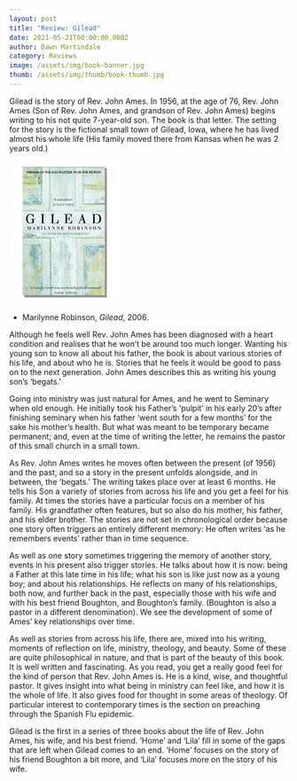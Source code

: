 ```yaml
---
layout: post
title: "Review: Gilead"
date: 2021-05-21T00:00:00.000Z
author: Dawn Martindale
category: Reviews
image: /assets/img/book-banner.jpg
thumb: /assets/img/thumb/book-thumb.jpg
---
```

Gilead is the story of Rev. John Ames. In 1956, at the age of 76, Rev. John Ames (Son of Rev. John
Ames, and grandson of Rev. John Ames) begins writing to his not quite 7-year-old son. The book is
that letter. The setting for the story is the fictional small town of Gilead, Iowa, where he has lived
almost his whole life (His family moved there from Kansas when he was 2 years old.)

![](/assets/img/gilead-review.jpg)

- Marilynne Robinson, *Gilead*, 2006.

Although he feels well Rev. John Ames has been diagnosed with a heart condition and realises that
he won’t be around too much longer. Wanting his young son to know all about his father, the book
is about various stories of his life, and about who he is. Stories that he feels it would be good to pass
on to the next generation. John Ames describes this as writing his young son’s ‘begats.’

Going into ministry was just natural for Ames, and he went to Seminary when old enough. He
initially took his Father’s ‘pulpit’ in his early 20’s after finishing seminary when his father ‘went south
for a few months’ for the sake his mother’s health. But what was meant to be temporary became
permanent; and, even at the time of writing the letter, he remains the pastor of this small church in
a small town.

As Rev. John Ames writes he moves often between the present (of 1956) and the past, and so a story
in the present unfolds alongside, and in between, the ‘begats.’ The writing takes place over at least
6 months. He tells his Son a variety of stories from across his life and you get a feel for his family. At
times the stories have a particular focus on a member of his family. His grandfather often features,
but so also do his mother, his father, and his elder brother. The stories are not set in chronological
order because one story often triggers an entirely different memory: He often writes ‘as he
remembers events’ rather than in time sequence.

As well as one story sometimes triggering the memory of another story, events in his present also
trigger stories. He talks about how it is now: being a Father at this late time in his life; what his son is
like just now as a young boy; and about his relationships. He reflects on many of his relationships,
both now, and further back in the past, especially those with his wife and with his best friend
Boughton, and Boughton’s family. (Boughton is also a pastor in a different denomination). We see
the development of some of Ames’ key relationships over time.

As well as stories from across his life, there are, mixed into his writing, moments of reflection on life,
ministry, theology, and beauty. Some of these are quite philosophical in nature, and that is part of
the beauty of this book. It is well written and fascinating. As you read, you get a really good feel for
the kind of person that Rev. John Ames is. He is a kind, wise, and thoughtful pastor. It gives insight
into what being in ministry can feel like, and how it is the whole of life. It also gives food for thought
in some areas of theology. Of particular interest to contemporary times is the section on preaching
through the Spanish Flu epidemic.

Gilead is the first in a series of three books about the life of Rev. John Ames, his wife, and his best
friend. ‘Home’ and ‘Lila’ fill in some of the gaps that are left when Gilead comes to an end. ‘Home’
focuses on the story of his friend Boughton a bit more, and ‘Lila’ focuses more on the story of his
wife.
